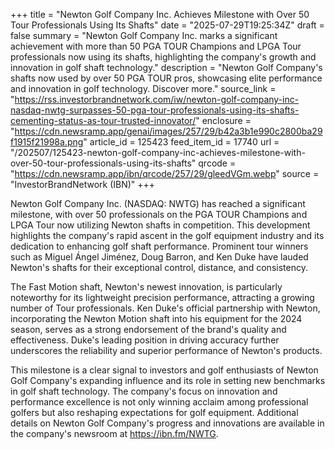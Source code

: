 +++
title = "Newton Golf Company Inc. Achieves Milestone with Over 50 Tour Professionals Using Its Shafts"
date = "2025-07-29T19:25:34Z"
draft = false
summary = "Newton Golf Company Inc. marks a significant achievement with more than 50 PGA TOUR Champions and LPGA Tour professionals now using its shafts, highlighting the company's growth and innovation in golf shaft technology."
description = "Newton Golf Company's shafts now used by over 50 PGA TOUR pros, showcasing elite performance and innovation in golf technology. Discover more."
source_link = "https://rss.investorbrandnetwork.com/iw/newton-golf-company-inc-nasdaq-nwtg-surpasses-50-pga-tour-professionals-using-its-shafts-cementing-status-as-tour-trusted-innovator/"
enclosure = "https://cdn.newsramp.app/genai/images/257/29/b42a3b1e990c2800ba29f1915f21998a.png"
article_id = 125423
feed_item_id = 17740
url = "/202507/125423-newton-golf-company-inc-achieves-milestone-with-over-50-tour-professionals-using-its-shafts"
qrcode = "https://cdn.newsramp.app/ibn/qrcode/257/29/gleedVGm.webp"
source = "InvestorBrandNetwork (IBN)"
+++

<p>Newton Golf Company Inc. (NASDAQ: NWTG) has reached a significant milestone, with over 50 professionals on the PGA TOUR Champions and LPGA Tour now utilizing Newton shafts in competition. This development highlights the company's rapid ascent in the golf equipment industry and its dedication to enhancing golf shaft performance. Prominent tour winners such as Miguel Ángel Jiménez, Doug Barron, and Ken Duke have lauded Newton's shafts for their exceptional control, distance, and consistency.</p><p>The Fast Motion shaft, Newton's newest innovation, is particularly noteworthy for its lightweight precision performance, attracting a growing number of Tour professionals. Ken Duke's official partnership with Newton, incorporating the Newton Motion shaft into his equipment for the 2024 season, serves as a strong endorsement of the brand's quality and effectiveness. Duke's leading position in driving accuracy further underscores the reliability and superior performance of Newton's products.</p><p>This milestone is a clear signal to investors and golf enthusiasts of Newton Golf Company's expanding influence and its role in setting new benchmarks in golf shaft technology. The company's focus on innovation and performance excellence is not only winning acclaim among professional golfers but also reshaping expectations for golf equipment. Additional details on Newton Golf Company's progress and innovations are available in the company's newsroom at <a href='https://ibn.fm/NWTG' rel='nofollow' target='_blank'>https://ibn.fm/NWTG</a>.</p>